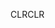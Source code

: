 <span data-ttu-id="55666-101">CLR</span><span class="sxs-lookup"><span data-stu-id="55666-101">CLR</span></span>